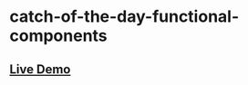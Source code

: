 # catch-of-the-day-functional-components

## [Live Demo](https://aman-maharshi.github.io/catch-of-the-day-functional-components/build/#/)
